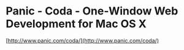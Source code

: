 <!--
id: 1161742
link: http://tumblr.atmos.org/post/1161742/panic-coda-one-window-web-development-for-mac-os-x
slug: panic-coda-one-window-web-development-for-mac-os-x
date: Mon Apr 23 2007 11:20:20 GMT-0700 (PDT)
publish: 2007-04-023
tags: 
title: Panic - Coda - One-Window Web Development for Mac OS X
-->


Panic - Coda - One-Window Web Development for Mac OS X
======================================================

[http://www.panic.com/coda/](http://www.panic.com/coda/)


